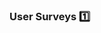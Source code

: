 ### User Surveys :one:

<panel type="seamless" header="%%-----------------------------------------%%">
  <include src="./index.md#main" />
</panel>
